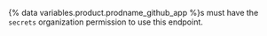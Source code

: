 {% data variables.product.prodname_github_app %}s must have the `secrets` organization permission to use this endpoint.